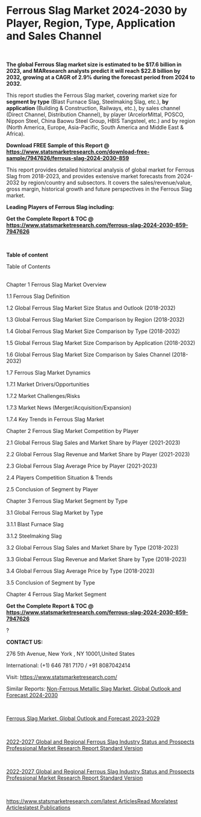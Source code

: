 <h1>Ferrous Slag Market 2024-2030 by Player, Region, Type, Application and Sales Channel</h1><br/><p><strong>The global Ferrous Slag market size is estimated to be $17.6 billion in 2023, and MAResearch analysts predict it will reach $22.8 billion by 2032, growing at a <strong>CAGR</strong> of 2.9% during the forecast period from 2024 to 2032.</strong></p>
 
 
 
 <p>This report studies the Ferrous Slag market, covering market size for <strong>segment by type</strong> (Blast Furnace Slag, Steelmaking Slag, etc.), <strong>by application</strong> (Building & Construction, Railways, etc.), by sales channel (Direct Channel, Distribution Channel), by player (ArcelorMittal, POSCO, Nippon Steel, China Baowu Steel Group, HBIS Tangsteel, etc.) and by region (North America, Europe, Asia-Pacific, South America and Middle East & Africa).</p>
 
 
 
 <p><strong>Download FREE Sample of this Report @ <a href="https://www.statsmarketresearch.com/download-free-sample/7947626/ferrous-slag-2024-2030-859">https://www.statsmarketresearch.com/download-free-sample/7947626/ferrous-slag-2024-2030-859</a></strong></p>
 
 
 
 <p>This report provides detailed historical analysis of global market for Ferrous Slag from 2018-2023, and provides extensive market forecasts from 2024-2032 by region/country and subsectors. It covers the sales/revenue/value, gross margin, historical growth and future perspectives in the Ferrous Slag market.</p>
 
 
 
 <p><strong>Leading Players of Ferrous Slag including:</strong></p>
 
 
 
 <div><b>Get the Complete Report & TOC @ <a href="https://www.statsmarketresearch.com/ferrous-slag-2024-2030-859-7947626">https://www.statsmarketresearch.com/ferrous-slag-2024-2030-859-7947626</a></b></div>
 
 
 
 <p><br />
 
 <b>Table of content</b></p>
 
 
 
 <p>Table of Contents<br />
 
 <br />
 
 Chapter 1 Ferrous Slag Market Overview<br />
 
 1.1 Ferrous Slag Definition<br />
 
 1.2 Global Ferrous Slag Market Size Status and Outlook (2018-2032)<br />
 
 1.3 Global Ferrous Slag Market Size Comparison by Region (2018-2032)<br />
 
 1.4 Global Ferrous Slag Market Size Comparison by Type (2018-2032)<br />
 
 1.5 Global Ferrous Slag Market Size Comparison by Application (2018-2032)<br />
 
 1.6 Global Ferrous Slag Market Size Comparison by Sales Channel (2018-2032)<br />
 
 1.7 Ferrous Slag Market Dynamics<br />
 
 1.7.1 Market Drivers/Opportunities<br />
 
 1.7.2 Market Challenges/Risks<br />
 
 1.7.3 Market News (Merger/Acquisition/Expansion)<br />
 
 1.7.4 Key Trends in Ferrous Slag Market<br />
 
 Chapter 2 Ferrous Slag Market Competition by Player<br />
 
 2.1 Global Ferrous Slag Sales and Market Share by Player (2021-2023)<br />
 
 2.2 Global Ferrous Slag Revenue and Market Share by Player (2021-2023)<br />
 
 2.3 Global Ferrous Slag Average Price by Player (2021-2023)<br />
 
 2.4 Players Competition Situation & Trends<br />
 
 2.5 Conclusion of Segment by Player<br />
 
 Chapter 3 Ferrous Slag Market Segment by Type<br />
 
 3.1 Global Ferrous Slag Market by Type<br />
 
 3.1.1 Blast Furnace Slag<br />
 
 3.1.2 Steelmaking Slag<br />
 
 3.2 Global Ferrous Slag Sales and Market Share by Type (2018-2023)<br />
 
 3.3 Global Ferrous Slag Revenue and Market Share by Type (2018-2023)<br />
 
 3.4 Global Ferrous Slag Average Price by Type (2018-2023)<br />
 
 3.5 Conclusion of Segment by Type<br />
 
 Chapter 4 Ferrous Slag Market Segment</p>
 
 
 
 <div><b>Get the Complete Report & TOC @ <a href="https://www.statsmarketresearch.com/ferrous-slag-2024-2030-859-7947626">https://www.statsmarketresearch.com/ferrous-slag-2024-2030-859-7947626</a></b></div>
 
 
 
 <p>? </p>
 
 
 
 <p><b>CONTACT US:</b><br />
 
 276 5th Avenue, New York , NY 10001,United States<br />
 
 International: (+1) 646 781 7170 / +91 8087042414<br />
 
 Visit: <a href="https://www.statsmarketresearch.com/">https://www.statsmarketresearch.com/</a><br />
 
 Similar Reports: <a href="https://www.statsmarketresearch.com/ferrous-slag-2024-2030-859-7947626">Non-Ferrous Metallic Slag Market, Global Outlook and Forecast 2024-2030</a><br />
 
 <br />
 
 <a href="https://www.statsmarketresearch.com/ferrous-slag-2024-2030-859-7947626">Ferrous Slag Market, Global Outlook and Forecast 2023-2029</a><br />
 
 <br />
 
 <a href="https://www.statsmarketresearch.com/ferrous-slag-2024-2030-859-7947626">2022-2027 Global and Regional Ferrous Slag Industry Status and Prospects Professional Market Research Report Standard Version</a><br />
 
 <br />
 
 <a href="https://www.statsmarketresearch.com/ferrous-slag-2024-2030-859-7947626">2022-2027 Global and Regional Ferrous Slag Industry Status and Prospects Professional Market Research Report Standard Version</a><br />
 
 <br />
 
 <a href="https://gyeongbokgung.com">https://www.statsmarketresearch.com/</a><a href="https://hallyeomaritime.com">latest Articles</a><a href="https://jingwansa.com">Read More</a><a href="https://nguoiviet.jp/">latest Articles</a><a href="https://www.intelmarketresearch.com/">latest Publications</a></p>